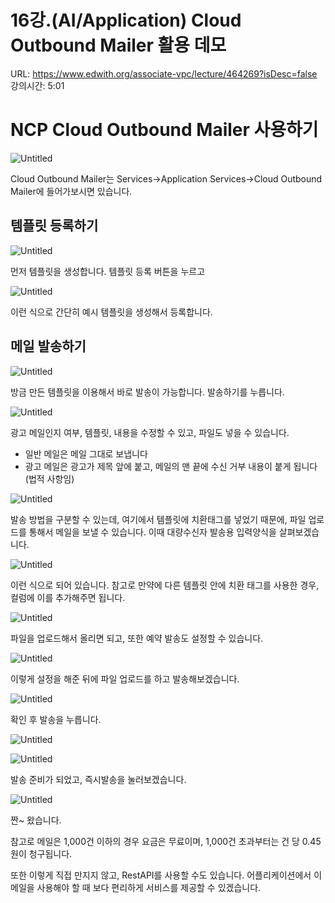 # 16강.(AI/Application) Cloud Outbound Mailer 활용 데모

URL: https://www.edwith.org/associate-vpc/lecture/464269?isDesc=false
강의시간: 5:01

# NCP Cloud Outbound Mailer 사용하기

![Untitled](16%E1%84%80%E1%85%A1%E1%86%BC%20(AI%20Application)%20Cloud%20Outbound%20Mailer%20%E1%84%92%E1%85%AA%E1%86%AF%E1%84%8B%E1%85%AD%206de05e609b21493a8162172262d6df99/Untitled.png)

Cloud Outbound Mailer는 Services→Application Services→Cloud Outbound Mailer에 들어가보시면 있습니다.

## 템플릿 등록하기

![Untitled](16%E1%84%80%E1%85%A1%E1%86%BC%20(AI%20Application)%20Cloud%20Outbound%20Mailer%20%E1%84%92%E1%85%AA%E1%86%AF%E1%84%8B%E1%85%AD%206de05e609b21493a8162172262d6df99/Untitled%201.png)

먼저 템플릿을 생성합니다. 템플릿 등록 버튼을 누르고

![Untitled](16%E1%84%80%E1%85%A1%E1%86%BC%20(AI%20Application)%20Cloud%20Outbound%20Mailer%20%E1%84%92%E1%85%AA%E1%86%AF%E1%84%8B%E1%85%AD%206de05e609b21493a8162172262d6df99/Untitled%202.png)

이런 식으로 간단히 예시 템플릿을 생성해서 등록합니다.

## 메일 발송하기

![Untitled](16%E1%84%80%E1%85%A1%E1%86%BC%20(AI%20Application)%20Cloud%20Outbound%20Mailer%20%E1%84%92%E1%85%AA%E1%86%AF%E1%84%8B%E1%85%AD%206de05e609b21493a8162172262d6df99/Untitled%203.png)

방금 만든 템플릿을 이용해서 바로 발송이 가능합니다. 발송하기를 누릅니다.

![Untitled](16%E1%84%80%E1%85%A1%E1%86%BC%20(AI%20Application)%20Cloud%20Outbound%20Mailer%20%E1%84%92%E1%85%AA%E1%86%AF%E1%84%8B%E1%85%AD%206de05e609b21493a8162172262d6df99/Untitled%204.png)

광고 메일인지 여부, 템플릿, 내용을 수정할 수 있고, 파일도 넣을 수 있습니다.

- 일반 메일은 메일 그대로 보냅니다
- 광고 메일은 광고가 제목 앞에 붙고, 메일의 맨 끝에 수신 거부 내용이 붙게 됩니다(법적 사항임)

![Untitled](16%E1%84%80%E1%85%A1%E1%86%BC%20(AI%20Application)%20Cloud%20Outbound%20Mailer%20%E1%84%92%E1%85%AA%E1%86%AF%E1%84%8B%E1%85%AD%206de05e609b21493a8162172262d6df99/Untitled%205.png)

발송 방법을 구분할 수 있는데, 여기에서 템플릿에 치환태그를 넣었기 때문에, 파일 업로드를 통해서 메일을 보낼 수 있습니다. 이때 대량수신자 발송용 입력양식을 살펴보겠습니다.

![Untitled](16%E1%84%80%E1%85%A1%E1%86%BC%20(AI%20Application)%20Cloud%20Outbound%20Mailer%20%E1%84%92%E1%85%AA%E1%86%AF%E1%84%8B%E1%85%AD%206de05e609b21493a8162172262d6df99/Untitled%206.png)

이런 식으로 되어 있습니다. 참고로 만약에 다른 템플릿 안에 치환 태그를 사용한 경우, 컬럼에 이를 추가해주면 됩니다.

![Untitled](16%E1%84%80%E1%85%A1%E1%86%BC%20(AI%20Application)%20Cloud%20Outbound%20Mailer%20%E1%84%92%E1%85%AA%E1%86%AF%E1%84%8B%E1%85%AD%206de05e609b21493a8162172262d6df99/Untitled%207.png)

파일을 업로드해서 올리면 되고, 또한 예약 발송도 설정할 수 있습니다.

![Untitled](16%E1%84%80%E1%85%A1%E1%86%BC%20(AI%20Application)%20Cloud%20Outbound%20Mailer%20%E1%84%92%E1%85%AA%E1%86%AF%E1%84%8B%E1%85%AD%206de05e609b21493a8162172262d6df99/Untitled%208.png)

이렇게 설정을 해준 뒤에 파일 업로드를 하고 발송해보겠습니다.

![Untitled](16%E1%84%80%E1%85%A1%E1%86%BC%20(AI%20Application)%20Cloud%20Outbound%20Mailer%20%E1%84%92%E1%85%AA%E1%86%AF%E1%84%8B%E1%85%AD%206de05e609b21493a8162172262d6df99/Untitled%209.png)

확인 후 발송을 누릅니다.

![Untitled](16%E1%84%80%E1%85%A1%E1%86%BC%20(AI%20Application)%20Cloud%20Outbound%20Mailer%20%E1%84%92%E1%85%AA%E1%86%AF%E1%84%8B%E1%85%AD%206de05e609b21493a8162172262d6df99/Untitled%2010.png)

![Untitled](16%E1%84%80%E1%85%A1%E1%86%BC%20(AI%20Application)%20Cloud%20Outbound%20Mailer%20%E1%84%92%E1%85%AA%E1%86%AF%E1%84%8B%E1%85%AD%206de05e609b21493a8162172262d6df99/Untitled%2011.png)

발송 준비가 되었고, 즉시발송을 눌러보겠습니다.

![Untitled](16%E1%84%80%E1%85%A1%E1%86%BC%20(AI%20Application)%20Cloud%20Outbound%20Mailer%20%E1%84%92%E1%85%AA%E1%86%AF%E1%84%8B%E1%85%AD%206de05e609b21493a8162172262d6df99/Untitled%2012.png)

짠~ 왔습니다.

참고로 메일은 1,000건 이하의 경우 요금은 무료이며, 1,000건 초과부터는 건 당 0.45원이 청구됩니다.

또한 이렇게 직접 만지지 않고, RestAPI를 사용할 수도 있습니다. 어플리케이션에서 이메일을 사용해야 할 때 보다 편리하게 서비스를 제공할 수 있겠습니다.